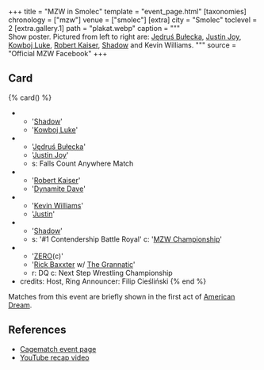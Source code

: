 +++
title = "MZW in Smolec"
template = "event_page.html"
[taxonomies]
chronology = ["mzw"]
venue = ["smolec"]
[extra]
city = "Smolec"
toclevel = 2
[extra.gallery.1]
path = "plakat.webp"
caption = """\
  Show poster. Pictured from left to right are:
  [Jędruś Bułecka](@/w/jedrus-bulecka.md), [Justin Joy](@/w/justin-joy.md), [Kowboj Luke](@/w/red-thunder.md),
  [Robert Kaiser](@/w/robert-kaiser.md), [Shadow](@/w/shadow.md) and Kevin Williams.
"""
source = "Official MZW Facebook"
+++

## Card

{% card() %}
- - '[Shadow](@/w/shadow.md)'
  - '[Kowboj Luke](@/w/red-thunder.md)'
- - '[Jędruś Bułecka](@/w/jedrus-bulecka.md)'
  - '[Justin Joy](@/w/justin-joy.md)'
  - s: Falls Count Anywhere Match
- - '[Robert Kaiser](@/w/robert-kaiser.md)'
  - '[Dynamite Dave](@/w/dynamite-dave.md)'
- - '[Kevin Williams](@/w/kevin-williams.md)'
  - '[Justin](@/w/justin-joy.md)'
- - '[Shadow](@/w/shadow.md)'
  - s: '#1 Contendership Battle Royal'
    c: '[MZW Championship](@/c/mzw-championship.md)'
- - '[ZERO](@/w/franz-engel.md)(c)'
  - '[Rick Baxxter](@/w/rick-baxxter.md) w/ [The Grannatic](@/w/the-grannatic.md)'
  - r: DQ
    c: Next Step Wrestling Championship
- credits:
    Host, Ring Announcer: Filip Cieśliński
{% end %}

Matches from this event are briefly shown in the first act of [American Dream](@/a/amerykanski-sen.md).

## References

* [Cagematch event page](https://www.cagematch.net/?id=1&nr=112730)
* [YouTube recap video](https://www.youtube.com/watch?v=govjBMLhU3E)
